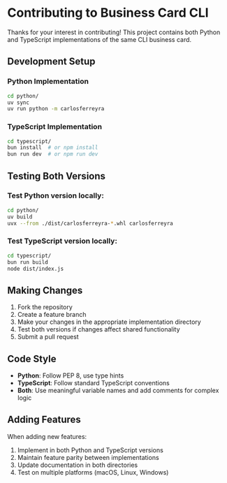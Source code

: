 # Contributing to Business Card CLI

Thanks for your interest in contributing! This project contains both Python and TypeScript
implementations of the same CLI business card.

## Development Setup

### Python Implementation

```bash
cd python/
uv sync
uv run python -m carlosferreyra
```

### TypeScript Implementation

```bash
cd typescript/
bun install  # or npm install
bun run dev  # or npm run dev
```

## Testing Both Versions

### Test Python version locally:

```bash
cd python/
uv build
uvx --from ./dist/carlosferreyra-*.whl carlosferreyra
```

### Test TypeScript version locally:

```bash
cd typescript/
bun run build
node dist/index.js
```

## Making Changes

1. Fork the repository
2. Create a feature branch
3. Make your changes in the appropriate implementation directory
4. Test both versions if changes affect shared functionality
5. Submit a pull request

## Code Style

- **Python**: Follow PEP 8, use type hints
- **TypeScript**: Follow standard TypeScript conventions
- **Both**: Use meaningful variable names and add comments for complex logic

## Adding Features

When adding new features:

1. Implement in both Python and TypeScript versions
2. Maintain feature parity between implementations
3. Update documentation in both directories
4. Test on multiple platforms (macOS, Linux, Windows)
